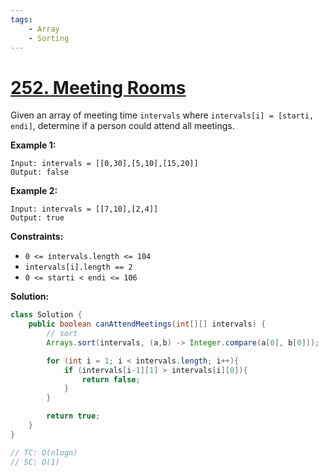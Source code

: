 ```yaml
---
tags:
    - Array
    - Sorting
---
```


# [252. Meeting Rooms](https://leetcode.com/problems/meeting-rooms/)

Given an array of meeting time `intervals` where `intervals[i] = [starti, endi]`, determine if a person could attend all meetings.

 

**Example 1:**

```
Input: intervals = [[0,30],[5,10],[15,20]]
Output: false
```

**Example 2:**

```
Input: intervals = [[7,10],[2,4]]
Output: true
```

 

**Constraints:**

- `0 <= intervals.length <= 104`
- `intervals[i].length == 2`
- `0 <= starti < endi <= 106`



**Solution:**

```java
class Solution {
    public boolean canAttendMeetings(int[][] intervals) {
        // sort
        Arrays.sort(intervals, (a,b) -> Integer.compare(a[0], b[0]));

        for (int i = 1; i < intervals.length; i++){
            if (intervals[i-1][1] > intervals[i][0]){
                return false;
            }
        }

        return true;
    }
}

// TC: O(nlogn)
// SC: O(1)
```

